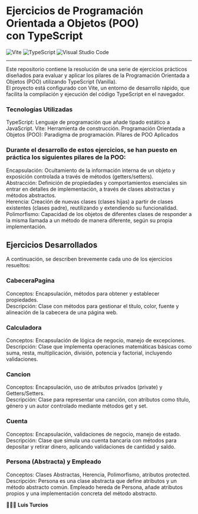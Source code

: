 # Ejercicios de Programación Orientada a Objetos (POO) <br/>con TypeScript
![Vite](https://img.shields.io/badge/vite-%23646CFF.svg?style=for-the-badge&logo=vite&logoColor=white) 
![TypeScript](https://img.shields.io/badge/typescript-%23007ACC.svg?style=for-the-badge&logo=typescript&logoColor=white)
![Visual Studio Code](https://img.shields.io/badge/Visual%20Studio%20Code-0078d7.svg?style=for-the-badge&logo=visual-studio-code&logoColor=white)
<hr/>
Este repositorio contiene la resolución de una serie de ejercicios prácticos diseñados para evaluar y aplicar los pilares de la Programación Orientada a Objetos (POO) utilizando TypeScript (Vanilla).<br/>
El proyecto está configurado con Vite, un entorno de desarrollo rápido, que facilita la compilación y ejecución del código TypeScript en el navegador.

### Tecnologías Utilizadas
TypeScript: Lenguaje de programación que añade tipado estático a JavaScript.
Vite: Herramienta de construcción.
Programación Orientada a Objetos (POO): Paradigma de programación.
Pilares de POO Aplicados

### Durante el desarrollo de estos ejercicios, se han puesto en práctica los siguientes pilares de la POO:

Encapsulación: Ocultamiento de la información interna de un objeto y exposición controlada a través de métodos (getters/setters).<br/>
Abstracción: Definición de propiedades y comportamientos esenciales sin entrar en detalles de implementación, a través de clases abstractas y métodos abstractos.<br/>
Herencia: Creación de nuevas clases (clases hijas) a partir de clases existentes (clases padre), reutilizando y extendiendo su funcionalidad.<br/>
Polimorfismo: Capacidad de los objetos de diferentes clases de responder a la misma llamada a un método de manera diferente, según su propia implementación.<br/>

## Ejercicios Desarrollados
A continuación, se describen brevemente cada uno de los ejercicios resueltos:

### CabeceraPagina
Conceptos: Encapsulación, métodos para obtener y establecer propiedades.<br/>
Descripción: Clase con métodos para gestionar el título, color, fuente y alineación de la cabecera de una página web.<br/>

### Calculadora
Conceptos: Encapsulación de lógica de negocio, manejo de excepciones.<br/>
Descripción: Clase que implementa operaciones matemáticas básicas como suma, resta, multiplicación, división, potencia y factorial, incluyendo validaciones.<br/>

### Cancion
Conceptos: Encapsulación, uso de atributos privados (private) y Getters/Setters.<br/>
Descripción: Clase para representar una canción, con atributos como título, género y un autor controlado mediante métodos get y set.<br/>

### Cuenta
Conceptos: Encapsulación, validaciones de negocio, manejo de estado.<br/>
Descripción: Clase que simula una cuenta bancaria con métodos para depositar y retirar dinero, aplicando validaciones de cantidad y saldo.<br/>

### Persona (Abstracta) y Empleado
Conceptos: Clases Abstractas, Herencia, Polimorfismo, atributos protected.<br/>
Descripción: Persona es una clase abstracta que define atributos y un método abstracto común. Empleado hereda de Persona, añade atributos propios y una implementación concreta del método abstracto.<br/>

👨🏻‍💻 **Luis Turcios**

